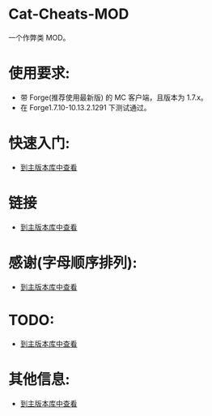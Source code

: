 # Cat-Cheats-MOD
一个作弊类 MOD。

# 使用要求:
* 带 Forge(推荐使用最新版) 的 MC 客户端，且版本为 1.7.x。
* 在 Forge1.7.10-10.13.2.1291 下测试通过。

# 快速入门:
* [到主版本库中查看](https://github.com/Cat7373/Cat-Cheats)

# 链接
* [到主版本库中查看](https://github.com/Cat7373/Cat-Cheats)

# 感谢(字母顺序排列):
* [到主版本库中查看](https://github.com/Cat7373/Cat-Cheats)

# TODO:
* [到主版本库中查看](https://github.com/Cat7373/Cat-Cheats)

# 其他信息:
* [到主版本库中查看](https://github.com/Cat7373/Cat-Cheats)
